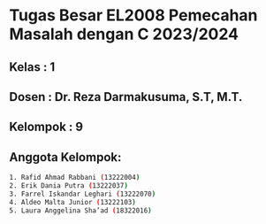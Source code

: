# Tugas Besar EL2008 Pemecahan Masalah dengan C 2023/2024
## Kelas    : 1
## Dosen    : Dr. Reza Darmakusuma, S.T, M.T.
## Kelompok : 9

## Anggota Kelompok:
```bash
1. Rafid Ahmad Rabbani (13222004)
2. Erik Dania Putra (13222037)
3. Farrel Iskandar Leghari (13222070)
4. Aldeo Malta Junior (13222103)
5. Laura Anggelina Sha’ad (18322016)
```
## 
